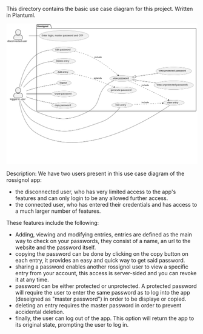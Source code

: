 This directory contains the basic use case diagram for this project. Written in Plantuml.

<img src="./use_case.svg">

Description:
We have two users present in this use case diagram of the rossignol app:
- the disconnected user, who has very limited access to the app's features and can only login to be any allowed further access.
- the connected user, who has entered their credentials and has access to a much larger number of features.

These features include the following:
- Adding, viewing and modifying entries, entries are defined as the main way to check on your passwords, they consist of a name, an url to the website and the password itself.
- copying the password can be done by clicking on the copy button on each entry, it provides an easy and quick way to get said password.
- sharing a password enables another rossignol user to view a specific entry from your account, this access is server-sided and you can revoke it at any time.
- password can be either protected or unprotected. A protected password will require the user to enter the same password as to log into the app (deseigned as "master password") in order to be displaye or copied.
- deleting an entry requires the master password in order to prevent accidental deletion.
- finally, the user can log out of the app. This option will return the app to its original state, prompting the user to log in.